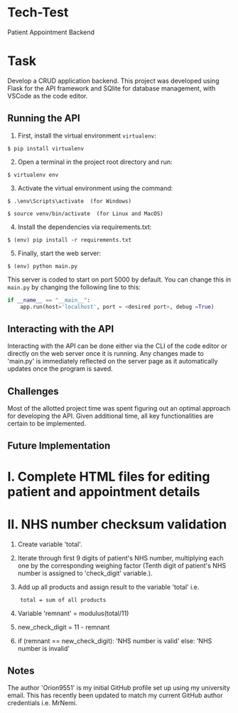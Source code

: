 # Tech-Test
Patient Appointment Backend

# Task
Develop a CRUD application backend.
This project was developed using Flask for the API framework and SQlite for database management, with VSCode as the code editor.

## Running the API
1. First, install the virtual environment `virtualenv`:
```
$ pip install virtualenv
```

2. Open a terminal in the project root directory and run:
```
$ virtualenv env
```

3. Activate the virtual environment using the command:
```
$ .\env\Scripts\activate  (for Windows)
```
```
$ source venv/bin/activate  (for Linux and MacOS)
```

4. Install the dependencies via requirements.txt:
```
$ (env) pip install -r requirements.txt
```

5. Finally, start the web server:
```
$ (env) python main.py
```

This server is coded to start on port 5000 by default. You can change this in `main.py` by changing the following line to this:

```python
if __name__ == "__main__":
    app.run(host='localhost', port = <desired port>, debug =True)
```

## Interacting with the API

Interacting with the API can be done either via the CLI of the code editor or directly on the web server once it is running. 
Any changes made to 'main.py' is immediately reflected on the server page as it automatically updates once the program is saved.

## Challenges

Most of the allotted project time was spent figuring out an optimal approach for developing the API. Given additional time, all key functionalities are certain to be implemented.

## Future Implementation
# I. Complete HTML files for editing patient and appointment details

# II. NHS number checksum validation
1. Create variable 'total'.

2. Iterate through first 9 digits of patient's NHS number, multiplying each one by the corresponding weighing factor (Tenth digit of patient's NHS number is assigned to 'check_digit' variable.).

3. Add up all products and assign result to the variable 'total' i.e.
```
    total = sum of all products
```

4. Variable 'remnant' = modulus(total/11)

5. new_check_digit = 11 - remnant

6. if (remnant == new_check_digit):
        'NHS number is valid'
    else:
        'NHS number is invalid'


## Notes

The author 'Orion9551' is my initial GitHub profile set up using my university email. This has recently been updated to match my current GitHub author credentials i.e. MrNemi.
